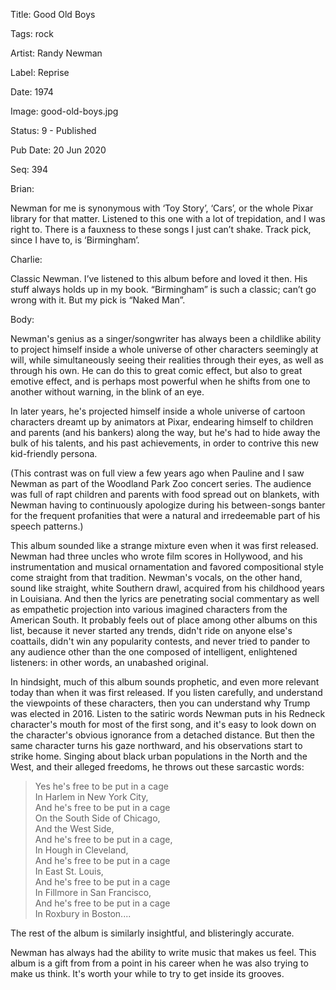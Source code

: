 Title:  Good Old Boys

Tags:   rock

Artist: Randy Newman

Label:  Reprise

Date:   1974

Image:  good-old-boys.jpg

Status: 9 - Published

Pub Date: 20 Jun 2020

Seq:    394

Brian: 

Newman for me is synonymous with ‘Toy Story’, ‘Cars’, or the whole Pixar library for that matter. Listened to this one with a lot of trepidation, and I was right to. There is a fauxness to these songs I just can’t shake. Track pick, since I have to, is ‘Birmingham’.


Charlie: 

Classic Newman. I’ve listened to this album before and loved it then. His stuff always holds up in my book. “Birmingham” is such a classic; can’t go wrong with it. But my pick is “Naked Man”. 


Body: 

Newman's genius as a singer/songwriter has always been a childlike ability to project himself inside a whole universe of other characters seemingly at will, while simultaneously seeing their realities through their eyes, as well as through his own. He can do this to great comic effect, but also to great emotive effect, and is perhaps most powerful when he shifts from one to another without warning, in the blink of an eye. 

In later years, he's projected himself inside a whole universe of cartoon characters dreamt up by animators at Pixar, endearing himself to children and parents (and his bankers) along the way, but he's had to hide away the bulk of his talents, and his past achievements, in order to contrive this new kid-friendly persona. 

(This contrast was on full view a few years ago when Pauline and I saw Newman as part of the Woodland Park Zoo concert series. The audience was full of rapt children and parents with food spread out on blankets, with Newman having to continuously apologize during his between-songs banter for the frequent profanities that were a natural and irredeemable part of his speech patterns.) 

This album sounded like a strange mixture even when it was first released. Newman had three uncles who wrote film scores in Hollywood, and his instrumentation and musical ornamentation and favored compositional style come straight from that tradition. Newman's vocals, on the other hand, sound like straight, white Southern drawl, acquired from his childhood years in Louisiana. And then the lyrics are penetrating social commentary as well as empathetic projection into various imagined characters from the American South. It probably feels out of place among other albums on this list, because it never started any trends, didn't ride on anyone else's coattails, didn't win any popularity contests, and never tried to pander to any audience other than the one composed of intelligent, enlightened listeners: in other words, an unabashed original. 

In hindsight, much of this album sounds prophetic, and even more relevant today than when it was first released. If you listen carefully, and understand the viewpoints of these characters, then you can understand why Trump was elected in 2016. Listen to the satiric words Newman puts in his Redneck character's mouth for most of the first song, and it's easy to look down on the character's obvious ignorance from a detached distance. But then the same character turns his gaze northward, and his observations start to strike home. Singing about black urban populations in the North and the West, and their alleged freedoms, he throws out these sarcastic words:

> Yes he's free to be put in a cage  
> In Harlem in New York City,  
> And he's free to be put in a cage  
> On the South Side of Chicago,  
> And the West Side,  
> And he's free to be put in a cage,  
> In Hough in Cleveland,  
> And he's free to be put in a cage  
> In East St. Louis,  
> And he's free to be put in a cage  
> In Fillmore in San Francisco,  
> And he's free to be put in a cage  
> In Roxbury in Boston....  

The rest of the album is similarly insightful, and blisteringly accurate. 

Newman has always had the ability to write music that makes us feel. This album is a gift from from a point in his career when he was also trying to make us think. It's worth your while to try to get inside its grooves.
